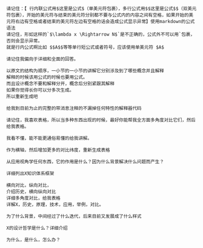 



```
请记住：【 行内联公式用$这里是公式$（单美元符包裹），多行公式用$$这里是公式$$（双美元符包裹），开始的美元符与结束的美元符分别都不要与公式内的内容之间有空格，如果开始的美元符右边有空格或者结束的美元符左边有空格的话会造成公式显示异常】使用markdown的公式语法
请记住，形如这样的`$\lambda x \Rightarrow N$`是不正确的，公式外不可以用`包裹，否则会显示异常。
就是行内公式啊比如 $$A$$等等单行短公式或者符号，应该使用单美元符 $A$
```



```
请记住我偏向于详细和全面的回答。
```



```
以原文的结构为顺序，一小节的一小节的讲解它分别涉及到了哪些概念并且解释
解释的时候该用公式的时候也要用公式。
而且设计概念不要和解释分开，概念后分别紧跟其解释
如果你觉得长你可以分多次生成。
所以重新生成吧
```



```
给我到目前为止的完整的带消息注释的不漏掉任何特性的解释器代码
```



```
请记住，我喜欢表格，所以当多种东西出现的时候，最好你能帮我全方面多角度对比它们，然后给我表格。
```



```
我看不懂，能不能更通俗易懂的给我讲解。
```



```
作为横轴，然后增加更多的对比纬度，重新生成表格
```



```
从应用视角学任何东西，它的作用是什么？因为什么背景解决什么问题而产生？
```



```
详细列出X知识体系框架
```



```
横向对比，纵向对比，
介绍历史，横向纵向对比
详细多角度对比，给我表格
详解X，历史，原理，技术，应用，举例，对比。

为了什么背景，中间经过了什么迭代，后来目前又发展成了什么样式
```



```
X的设计哲学是什么？详细介绍
```



```
为什么，是什么，怎么办？
```

